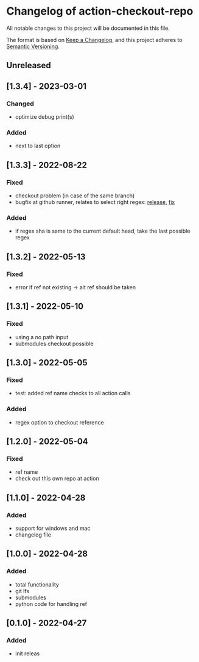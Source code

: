 # Changelog of action-checkout-repo
All notable changes to this project will be documented in this file.

The format is based on [Keep a Changelog](https://keepachangelog.com/en/1.0.0/),
and this project adheres to [Semantic Versioning](https://semver.org/spec/v2.0.0.html).

## Unreleased

## [1.3.4] - 2023-03-01

### Changed
- optimize debug print(s)

### Added
- next to last option

## [1.3.3] - 2022-08-22

### Fixed
- checkout problem (in case of the same branch)
- bugfix at github runner, relates to select right regex: [release](https://github.com/actions/runner/releases/tag/v2.295.0), [fix](https://github.com/actions/runner/pull/1794)

### Added 
- if regex sha is same to the current default head, take the last possible regex

## [1.3.2] - 2022-05-13

### Fixed
- error if ref not existing -> alt ref should be taken

## [1.3.1] - 2022-05-10

### Fixed
- using a no path input
- submodules checkout possible

## [1.3.0] - 2022-05-05

### Fixed
- test: added ref name checks to all action calls

### Added
- regex option to checkout reference
## [1.2.0] - 2022-05-04

### Fixed
- ref name
- check out this own repo at action

## [1.1.0] - 2022-04-28

### Added
- support for windows and mac
- changelog file

## [1.0.0] - 2022-04-28

### Added
- total functionality
 - git lfs
 - submodules
 - python code for handling ref

## [0.1.0] - 2022-04-27

### Added
- init releas